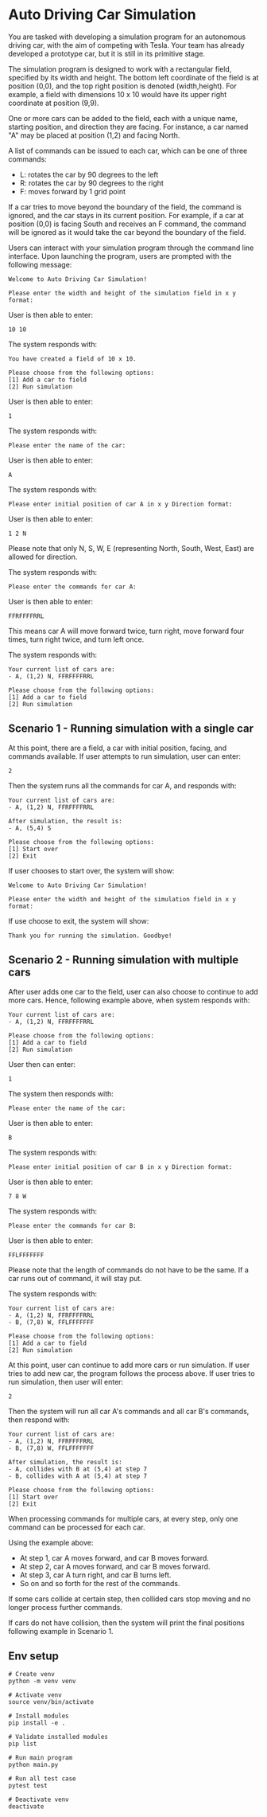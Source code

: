 # Auto Driving Car Simulation

You are tasked with developing a simulation program for an autonomous driving car, with the aim of competing with Tesla. Your team has already developed a prototype car, but it is still in its primitive stage.

The simulation program is designed to work with a rectangular field, specified by its width and height. The bottom left coordinate of the field is at position (0,0), and the top right position is denoted (width,height). For example, a field with dimensions 10 x 10 would have its upper right coordinate at position (9,9).

One or more cars can be added to the field, each with a unique name, starting position, and direction they are facing. For instance, a car named "A" may be placed at position (1,2) and facing North.

A list of commands can be issued to each car, which can be one of three commands:

- L: rotates the car by 90 degrees to the left
- R: rotates the car by 90 degrees to the right
- F: moves forward by 1 grid point

If a car tries to move beyond the boundary of the field, the command is ignored, and the car stays in its current position. For example, if a car at position (0,0) is facing South and receives an F command, the command will be ignored as it would take the car beyond the boundary of the field.

Users can interact with your simulation program through the command line interface. Upon launching the program, users are prompted with the following message:

```
Welcome to Auto Driving Car Simulation!

Please enter the width and height of the simulation field in x y format:
```

User is then able to enter:

```
10 10
```

The system responds with:

```
You have created a field of 10 x 10.

Please choose from the following options:
[1] Add a car to field
[2] Run simulation
```

User is then able to enter:

```
1
```

The system responds with:

```
Please enter the name of the car:
```

User is then able to enter:

```
A
```

The system responds with:

```
Please enter initial position of car A in x y Direction format:
```

User is then able to enter:

```
1 2 N
```

Please note that only N, S, W, E (representing North, South, West, East) are allowed for direction.

The system responds with:

```
Please enter the commands for car A:
```

User is then able to enter:

```
FFRFFFFRRL
```

This means car A will move forward twice, turn right, move forward four times, turn right twice, and turn left once.

The system responds with:

```
Your current list of cars are:
- A, (1,2) N, FFRFFFFRRL

Please choose from the following options:
[1] Add a car to field
[2] Run simulation
```

## Scenario 1 - Running simulation with a single car

At this point, there are a field, a car with initial position, facing, and commands available. If user attempts to run simulation, user can enter:

```
2
```

Then the system runs all the commands for car A, and responds with:

```
Your current list of cars are:
- A, (1,2) N, FFRFFFFRRL

After simulation, the result is:
- A, (5,4) S

Please choose from the following options:
[1] Start over
[2] Exit
```

If user chooses to start over, the system will show:

```
Welcome to Auto Driving Car Simulation!

Please enter the width and height of the simulation field in x y format:
```

If use choose to exit, the system will show:

```
Thank you for running the simulation. Goodbye!
```

## Scenario 2 - Running simulation with multiple cars

After user adds one car to the field, user can also choose to continue to add more cars. Hence, following example above, when system responds with:

```
Your current list of cars are:
- A, (1,2) N, FFRFFFFRRL

Please choose from the following options:
[1] Add a car to field
[2] Run simulation
```

User then can enter:

```
1
```

The system then responds with:

```
Please enter the name of the car:
```

User is then able to enter:

```
B
```

The system responds with:

```
Please enter initial position of car B in x y Direction format:
```

User is then able to enter:

```
7 8 W
```

The system responds with:

```
Please enter the commands for car B:
```

User is then able to enter:

```
FFLFFFFFFF
```

Please note that the length of commands do not have to be the same. If a car runs out of command, it will stay put.

The system responds with:

```
Your current list of cars are:
- A, (1,2) N, FFRFFFFRRL
- B, (7,8) W, FFLFFFFFFF

Please choose from the following options:
[1] Add a car to field
[2] Run simulation
```

At this point, user can continue to add more cars or run simulation. If user tries to add new car, the program follows the process above. If user tries to run simulation, then user will enter:

```
2
```

Then the system will run all car A's commands and all car B's commands, then respond with:

```
Your current list of cars are:
- A, (1,2) N, FFRFFFFRRL
- B, (7,8) W, FFLFFFFFFF

After simulation, the result is:
- A, collides with B at (5,4) at step 7
- B, collides with A at (5,4) at step 7

Please choose from the following options:
[1] Start over
[2] Exit
```

When processing commands for multiple cars, at every step, only one command can be processed for each car.

Using the example above:
- At step 1, car A moves forward, and car B moves forward.
- At step 2, car A moves forward, and car B moves forward.
- At step 3, car A turn right, and car B turns left.
- So on and so forth for the rest of the commands.

If some cars collide at certain step, then collided cars stop moving and no longer process further commands.

If cars do not have collision, then the system will print the final positions following example in Scenario 1.


## Env setup

```
# Create venv 
python -m venv venv

# Activate venv
source venv/bin/activate

# Install modules
pip install -e .

# Validate installed modules
pip list

# Run main program
python main.py

# Run all test case
pytest test

# Deactivate venv
deactivate
```